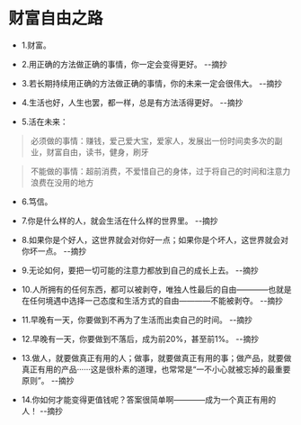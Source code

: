 # 财富自由之路

- 1.财富。

- 2.用正确的方法做正确的事情，你一定会变得更好。 --摘抄

- 3.若长期持续用正确的方法做正确的事情，你的未来一定会很伟大。 --摘抄

- 4.生活也好，人生也罢，都一样，总是有方法活得更好。 --摘抄

- 5.活在未来：

>必须做的事情：赚钱，爱己爱大宝，爱家人，发展出一份时间卖多次的副业，财富自由，读书，健身，刷牙

>不能做的事情：超前消费，不爱惜自己的身体，过于将自己的时间和注意力浪费在没用的地方

- 6.笃信。

- 7.你是什么样的人，就会生活在什么样的世界里。 --摘抄

- 8.如果你是个好人，这世界就会对你好一点；如果你是个坏人，这世界就会对你坏一点。 --摘抄

- 9.无论如何，要把一切可能的注意力都放到自己的成长上去。 --摘抄

- 10.人所拥有的任何东西，都可以被剥夺，唯独人性最后的自由————也就是在任何境遇中选择一己态度和生活方式的自由————不能被剥夺。 --摘抄

- 11.早晚有一天，你要做到不再为了生活而出卖自己的时间。 --摘抄

- 12.早晚有一天，你要做到不落后，成为前20%，甚至前1%。 --摘抄

- 13.做人，就要做真正有用的人；做事，就要做真正有用的事；做产品，就要做真正有用的产品······这是很朴素的道理，也常常是“一不小心就被忘掉的最重要原则”。 --摘抄

- 14.你如何才能变得更值钱呢？答案很简单啊————成为一个真正有用的人！ --摘抄
